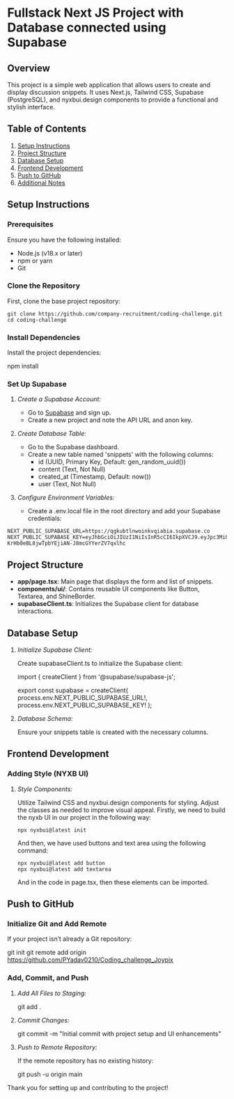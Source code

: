 # Fullstack Next JS Project with Database connected using Supabase

## Overview

This project is a simple web application that allows users to create and display discussion snippets. It uses Next.js, Tailwind CSS, Supabase (PostgreSQL), and nyxbui.design components to provide a functional and stylish interface.

## Table of Contents

1. [Setup Instructions](#setup-instructions)
2. [Project Structure](#project-structure)
3. [Database Setup](#database-setup)
4. [Frontend Development](#frontend-development)
5. [Push to GitHub](#push-to-github)
6. [Additional Notes](#additional-notes)

## Setup Instructions

### Prerequisites

Ensure you have the following installed:
- Node.js (v18.x or later)
- npm or yarn
- Git

### Clone the Repository

First, clone the base project repository:

```
git clone https://github.com/company-recruitment/coding-challenge.git
cd coding-challenge
```

### Install Dependencies

Install the project dependencies:

npm install

### Set Up Supabase

1. *Create a Supabase Account:*
   - Go to [Supabase](https://supabase.com) and sign up.
   - Create a new project and note the API URL and anon key.

2. *Create Database Table:*
   - Go to the Supabase dashboard.
   - Create a new table named 'snippets' with the following columns:
     - id (UUID, Primary Key, Default: gen_random_uuid())
     - content (Text, Not Null)
     - created_at (Timestamp, Default: now())
     - user (Text, Not Null)

3. *Configure Environment Variables:*
   - Create a .env.local file in the root directory and add your Supabase credentials:

```
NEXT_PUBLIC_SUPABASE_URL=https://qgkubtlnwoinkvqiabia.supabase.co
NEXT_PUBLIC_SUPABASE_KEY=eyJhbGciOiJIUzI1NiIsInR5cCI6IkpXVCJ9.eyJpc3MiOiJzdXBhYmFzZSIsInJlZiI6InFna3VidGxud29pbmt2cWlhYmlhIiwicm9sZSI6ImFub24iLCJpYXQiOjE3MjM3NDI0ODEsImV4cCI6MjAzOTMxODQ4MX0.qnJR-KrHb0eBL8jwTpbYEjiAN-J8mcGYYerZV7qxlhc
```
     

## Project Structure

- **app/page.tsx**: Main page that displays the form and list of snippets.
- **components/ui/**: Contains reusable UI components like Button, Textarea, and ShineBorder.
- **supabaseClient.ts**: Initializes the Supabase client for database interactions.

## Database Setup

1. *Initialize Supabase Client:*

   Create supabaseClient.ts to initialize the Supabase client:

   
   import { createClient } from '@supabase/supabase-js';

   export const supabase = createClient(
     process.env.NEXT_PUBLIC_SUPABASE_URL!,
     process.env.NEXT_PUBLIC_SUPABASE_KEY!
   );
   

2. *Database Schema:*

   Ensure your snippets table is created with the necessary columns.

## Frontend Development

### Adding Style (NYXB UI)
 
1. *Style Components:*

   Utilize Tailwind CSS and nyxbui.design components for styling. Adjust the classes as needed to improve visual appeal.
   Firstly, we need to build the nyxb UI in our project in the following way:

   ```
   npx nyxbui@latest init
   ```
   And then, we have used buttons and text area using the following command:
    ```
    npx nyxbui@latest add button
    npx nyxbui@latest add textarea
     ```
   And in the code in page.tsx, then these elements can be imported.
 
## Push to GitHub

### Initialize Git and Add Remote

If your project isn’t already a Git repository:

git init
git remote add origin https://github.com/PYadav0210/Coding_challenge_Joypix

### Add, Commit, and Push

1. *Add All Files to Staging:*

   
   git add .
   

2. *Commit Changes:*

   
   git commit -m "Initial commit with project setup and UI enhancements"
   

3. *Push to Remote Repository:*

   If the remote repository has no existing history:

   
   git push -u origin main
   

Thank you for setting up and contributing to the project!
```
